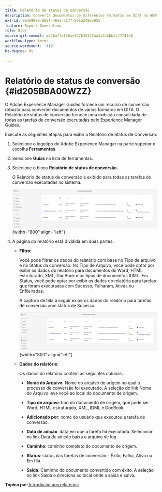 ```yaml
---
title: Relatório de status de conversão
description: Converta documentos de diferentes formatos em DITA no AEM Guides. Saiba como adicionar filtros e visualizar um relatório de status de conversão.
exl-id: 0a4699e5-865f-40e1-a17f-5e1a248ea955
feature: Report Generation
role: User
source-git-commit: ae36a7fdff6ae147619340aa3a3d2bb6c7774fe0
workflow-type: tm+mt
source-wordcount: '319'
ht-degree: 0%

---
```


# Relatório de status de conversão {#id205BBA00WZZ}

O Adobe Experience Manager Guides fornece um recurso de conversão robusto para converter documentos de vários formatos em DITA. O Relatório de status de conversão fornece uma exibição consolidada de todas as tarefas de conversão executadas pelo Experience Manager Guides.

Execute as seguintes etapas para exibir o Relatório de Status de Conversão:

1. Selecione o logotipo do Adobe Experience Manager na parte superior e escolha **Ferramentas**.

1. Selecione **Guias** na lista de ferramentas.

1. Selecione o bloco **Relatório de status de conversão**.

   O Relatório de status de conversão é exibido para todas as tarefas de conversão executadas no sistema.

   ![](images/conversion-status-report-new.png){width="800" align="left"}

1. A página do relatório está dividida em duas partes:

   - **Filtro:**

     Você pode filtrar os dados do relatório com base no Tipo de arquivo e no Status da conversão. No Tipo de Arquivo, você pode optar por exibir os dados do relatório para documentos do Word, HTML estruturado, XML, DocBook e os tipos de documentos IDML. Em Status, você pode optar por exibir os dados do relatório para tarefas que foram executadas com Sucesso, Falharam, Ativas ou Enfileiradas.

     A captura de tela a seguir exibe os dados do relatório para tarefas de conversão com status de Sucesso.

     ![](images/conversion-report-failed-active-queued-new.png){width="800" align="left"}

   - **Dados do relatório:**

     Os dados do relatório contêm as seguintes colunas:

      - **Nome do Arquivo**: Nome do arquivo de origem no qual o processo de conversão foi executado. A seleção do link Nome do Arquivo leva você ao local do documento de origem.

      - **Tipo de arquivo**: tipo do documento de origem, que pode ser Word, HTML estruturado, XML, IDML e DocBook.

      - **Adicionado por**: nome do usuário que executou a tarefa de conversão.

      - **Data de adição**: data em que a tarefa foi executada. Selecionar no link Data de adição baixa o arquivo de log.

      - **Caminho**: caminho completo do documento de origem.

      - **Status**: status das tarefas de conversão - Êxito, Falha, Ativo ou Em fila.

      - **Saída**: Caminho do documento convertido com êxito. A seleção no link Saída o direciona ao local onde a saída é salva.


**Tópico pai:**[ Introdução aos relatórios](reports-intro.md)
